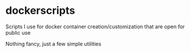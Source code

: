# dockerscripts
Scripts I use for docker container creation/customization that are open for public use

Nothing fancy, just a few simple utilities
